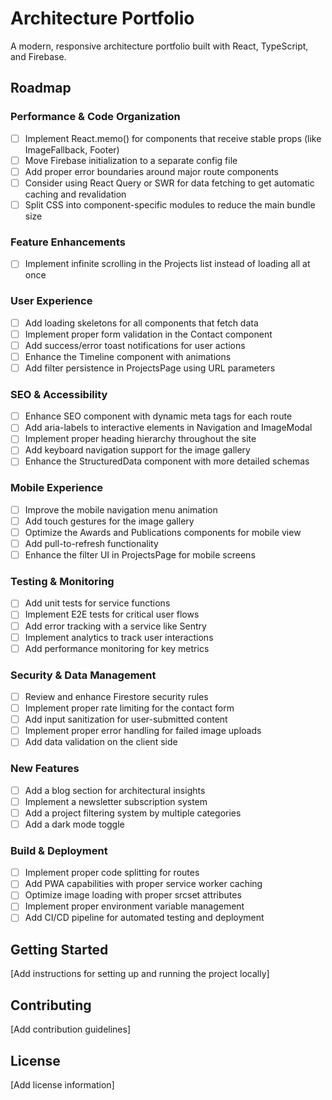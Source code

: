 # Architecture Portfolio

A modern, responsive architecture portfolio built with React, TypeScript, and Firebase.

## Roadmap

### Performance & Code Organization
- [ ] Implement React.memo() for components that receive stable props (like ImageFallback, Footer)
- [ ] Move Firebase initialization to a separate config file
- [ ] Add proper error boundaries around major route components
- [ ] Consider using React Query or SWR for data fetching to get automatic caching and revalidation
- [ ] Split CSS into component-specific modules to reduce the main bundle size

### Feature Enhancements
- [ ] Implement infinite scrolling in the Projects list instead of loading all at once

### User Experience
- [ ] Add loading skeletons for all components that fetch data
- [ ] Implement proper form validation in the Contact component
- [ ] Add success/error toast notifications for user actions
- [ ] Enhance the Timeline component with animations
- [ ] Add filter persistence in ProjectsPage using URL parameters

### SEO & Accessibility
- [ ] Enhance SEO component with dynamic meta tags for each route
- [ ] Add aria-labels to interactive elements in Navigation and ImageModal
- [ ] Implement proper heading hierarchy throughout the site
- [ ] Add keyboard navigation support for the image gallery
- [ ] Enhance the StructuredData component with more detailed schemas

### Mobile Experience
- [ ] Improve the mobile navigation menu animation
- [ ] Add touch gestures for the image gallery
- [ ] Optimize the Awards and Publications components for mobile view
- [ ] Add pull-to-refresh functionality
- [ ] Enhance the filter UI in ProjectsPage for mobile screens

### Testing & Monitoring
- [ ] Add unit tests for service functions
- [ ] Implement E2E tests for critical user flows
- [ ] Add error tracking with a service like Sentry
- [ ] Implement analytics to track user interactions
- [ ] Add performance monitoring for key metrics

### Security & Data Management
- [ ] Review and enhance Firestore security rules
- [ ] Implement proper rate limiting for the contact form
- [ ] Add input sanitization for user-submitted content
- [ ] Implement proper error handling for failed image uploads
- [ ] Add data validation on the client side

### New Features
- [ ] Add a blog section for architectural insights
- [ ] Implement a newsletter subscription system
- [ ] Add a project filtering system by multiple categories
- [ ] Add a dark mode toggle

### Build & Deployment
- [ ] Implement proper code splitting for routes
- [ ] Add PWA capabilities with proper service worker caching
- [ ] Optimize image loading with proper srcset attributes
- [ ] Implement proper environment variable management
- [ ] Add CI/CD pipeline for automated testing and deployment

## Getting Started

[Add instructions for setting up and running the project locally]

## Contributing

[Add contribution guidelines]

## License

[Add license information]
